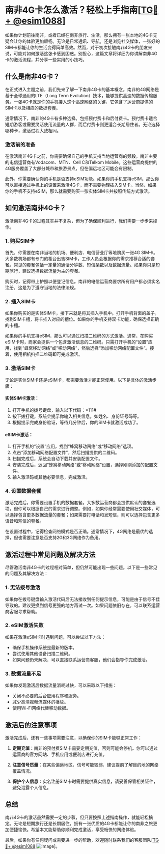 # 南非4G卡怎么激活？轻松上手指南[[TG💪+ @esim1088](https://t.me/s/esim1088)]

如果你计划前往南非，或者已经在南非旅行、生活，那么拥有一张本地的4G卡无疑会让你的体验更加顺畅。无论是日常通讯、导航，还是浏览社交媒体，一张好的SIM卡都能让你的生活变得简单高效。然而，对于初次接触南非4G卡的朋友来说，可能对如何激活这张卡感到困惑。别担心，这篇文章将详细为你讲解南非4G卡的激活流程，并分享一些实用的小技巧。

## 什么是南非4G卡？

在正式进入主题之前，我们先来了解一下南非4G卡的基本概念。南非的4G网络是基于全球通用的LTE（Long Term Evolution）技术，能够提供高速的数据传输服务。一张4G卡就是你的手机接入这个高速网络的关键，它包含了运营商提供的SIM卡以及相应的数据套餐。

通常情况下，南非的4G卡有多种选择，包括预付费卡和后付费卡。预付费卡适合短期游客或需要灵活使用流量的人群，而后付费卡则更适合长期居住者。无论选择哪种卡，激活过程大致相同。

### 激活前的准备

在激活南非4G卡之前，你需要确保自己的手机支持当地运营商的频段。南非主要的电信运营商有Vodacom、MTN、Cell C和Telkom Mobile。这些运营商提供的4G服务覆盖了大部分城市和旅游景点，但在偏远地区可能会有限制。

此外，你需要确认你的手机是否支持eSIM功能。如果你的手机支持eSIM，那么你可以直接通过手机上的设置来激活4G卡，而不需要物理插入SIM卡。当然，如果你的手机不支持eSIM，那么就需要购买一张实体SIM卡并按照传统方式激活。

## 如何激活南非4G卡？

激活南非4G卡的过程其实并不复杂，但为了确保顺利进行，我们需要一步步来操作。

### 1. 购买SIM卡

首先，你需要在南非当地的机场、便利店、电信营业厅等地购买一张4G SIM卡。大多数机场都有专门的柜台出售SIM卡，工作人员会根据你的需求推荐合适的套餐。常见的套餐包括一定量的通话分钟数、短信条数以及数据流量。如果你只是短期旅行，建议选择数据流量为主的套餐。

购买时，记得带上护照以便登记信息。南非的电信运营商要求所有用户都必须实名注册，这是为了遵守当地的法律法规。

### 2. 插入SIM卡

如果你购买的是实体SIM卡，接下来就是将其插入手机中。打开手机背面的盖子，找到SIM卡槽，将卡插入对应的槽位。如果你的手机支持双卡功能，确保选择正确的卡槽。

如果你的手机支持eSIM，那么可以通过扫描二维码的方式激活。通常，在购买eSIM卡时，商家会提供一个包含激活信息的二维码。只需打开手机的“设置”应用，找到“蜂窝移动网络”或“移动网络”，然后选择“添加移动网络配置文件”。接着，使用相机扫描二维码即可完成激活。

### 3. 激活SIM卡

无论是实体SIM卡还是eSIM卡，都需要激活才能正常使用。以下是具体的激活步骤：

#### 实体SIM卡激活：
1. 打开手机的拨号键盘，输入以下代码：*111#
2. 按下拨打键，系统会提示你输入相关信息，如姓名、身份证号码等。
3. 根据提示完成身份验证，等待几分钟后，你的SIM卡就激活成功了。

#### eSIM卡激活：
1. 打开手机的“设置”应用，找到“蜂窝移动网络”或“移动网络”选项。
2. 点击“添加移动网络配置文件”，然后扫描提供的二维码。
3. 扫描完成后，系统会自动下载并安装配置文件。
4. 安装完成后，返回“蜂窝移动网络”或“移动网络”设置，选择刚刚添加的配置文件。
5. 输入激活码或其他必要信息，完成激活。

### 4. 设置数据套餐

激活完成后，你需要设置手机的数据套餐。大多数运营商都会提供默认的套餐选项，但你可以根据自己的需求进行调整。例如，如果你经常需要使用社交媒体，可以选择包含更多数据流量的套餐；如果需要打电话和发短信，则可以选择包含更多语音和短信的套餐。

在设置过程中，记得检查网络模式是否正确。通常情况下，4G网络是最优的选择，但也需要注意是否支持2G和3G网络作为备用。

## 激活过程中常见问题及解决方法

尽管激活南非4G卡的过程相对简单，但仍然可能出现一些问题。以下是一些常见的问题及其解决方法：

### 1. 无法拨号激活

如果你在拨号键盘输入激活代码后无法接收到任何提示信息，可能是由于信号不佳导致的。建议更换到信号更强的地方再试一次。如果问题依旧存在，可以联系运营商客服寻求帮助。

### 2. eSIM激活失败

如果在激活eSIM卡时遇到问题，可以尝试以下方法：
- 确保手机操作系统是最新的版本。
- 尝试使用其他设备扫描二维码。
- 如果问题仍未解决，可以直接联系运营商客服，他们会指导你完成激活。

### 3. 数据流量不足

如果你发现激活后数据流量消耗过快，可以采取以下措施：
- 关闭不必要的后台应用程序和服务。
- 减少高清视频流媒体的播放。
- 使用Wi-Fi网络代替移动数据。

## 激活后的注意事项

激活完成后，还有一些事项需要注意，以确保你的SIM卡能够正常工作：

1. **定期充值**：南非的预付费SIM卡需要定期充值，否则可能会停机。你可以通过运营商的官方网站、手机应用或便利店进行充值。

2. **注意信号质量**：在某些偏远地区，信号可能较弱，建议提前了解目的地的网络覆盖情况。

3. **保护个人信息**：实名注册SIM卡时需要提供真实信息，请妥善保管相关证件，避免泄露个人信息。

## 总结

南非4G卡的激活虽然需要一定的步骤，但只要按照上述指南操作，就能轻松搞定。无论是短期旅行还是长期居住，拥有一张优质的4G卡都能让你的南非之旅更加便捷愉快。希望本文能帮助你顺利完成激活，享受畅快的网络体验。

最后，如果你有任何疑问或需要进一步的帮助，欢迎随时联系我们的客服团队[[TG💪+ @esim1088](https://t.me/s/esim1088) ![Image](https://i.postimg.cc/4NQfJmqS/Snipaste-2025-05-13-00-14-12.png)]。